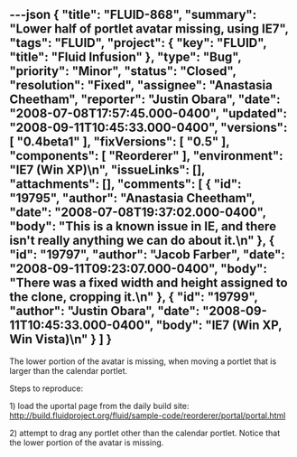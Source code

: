 ---json
{
  "title": "FLUID-868",
  "summary": "Lower half of portlet avatar missing, using IE7",
  "tags": "FLUID",
  "project": {
    "key": "FLUID",
    "title": "Fluid Infusion"
  },
  "type": "Bug",
  "priority": "Minor",
  "status": "Closed",
  "resolution": "Fixed",
  "assignee": "Anastasia Cheetham",
  "reporter": "Justin Obara",
  "date": "2008-07-08T17:57:45.000-0400",
  "updated": "2008-09-11T10:45:33.000-0400",
  "versions": [
    "0.4beta1"
  ],
  "fixVersions": [
    "0.5"
  ],
  "components": [
    "Reorderer"
  ],
  "environment": "IE7 (Win XP)\n",
  "issueLinks": [],
  "attachments": [],
  "comments": [
    {
      "id": "19795",
      "author": "Anastasia Cheetham",
      "date": "2008-07-08T19:37:02.000-0400",
      "body": "This is a known issue in IE, and there isn't really anything we can do about it.\n"
    },
    {
      "id": "19797",
      "author": "Jacob Farber",
      "date": "2008-09-11T09:23:07.000-0400",
      "body": "There was a fixed width and height assigned to the clone, cropping it.\n"
    },
    {
      "id": "19799",
      "author": "Justin Obara",
      "date": "2008-09-11T10:45:33.000-0400",
      "body": "IE7 (Win XP, Win Vista)\n"
    }
  ]
}
---
The lower portion of the avatar is missing, when moving a portlet that is larger than the calendar portlet.

Steps to reproduce:

1\) load the uportal page from the daily build site:\
<http://build.fluidproject.org/fluid/sample-code/reorderer/portal/portal.html>

2\) attempt to drag any portlet other than the calendar portlet. Notice that the lower portion of the avatar is missing.

        